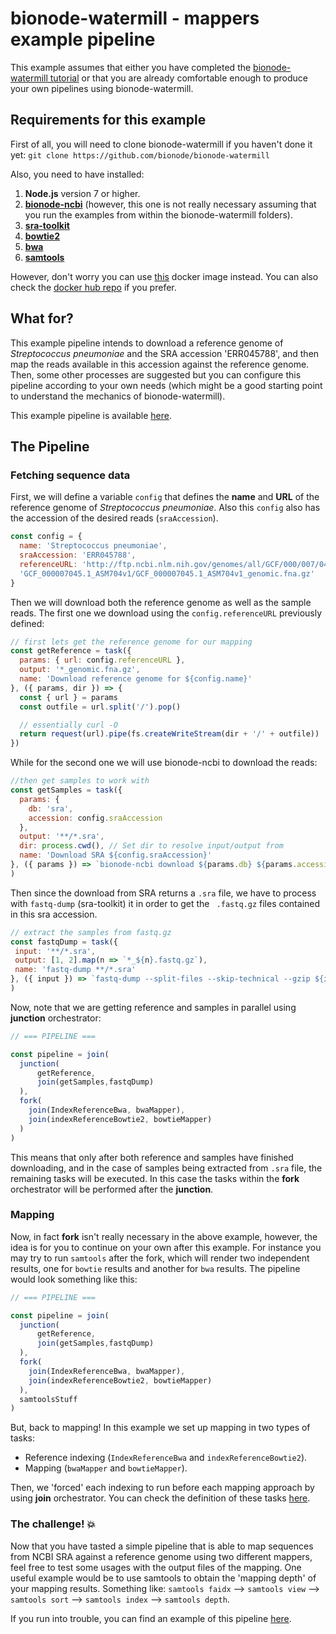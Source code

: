 # bionode-watermill - mappers example pipeline

This example assumes that either you have completed the 
[bionode-watermill tutorial](https://github.com/bionode/bionode-watermill-tutorial)
or that you are already comfortable enough to produce your own pipelines 
using bionode-watermill.

## Requirements for this example

First of all, you will need to clone bionode-watermill if you haven't done it
 yet: `git clone https://github.com/bionode/bionode-watermill`

Also, you need to have installed:

1) **Node.js** version 7 or higher.
2) **[bionode-ncbi](https://github.com/bionode/bionode-ncbi)** (however, this 
one is not really necessary assuming that you 
run the examples from within the bionode-watermill folders).
3) **[sra-toolkit](https://www.ncbi.nlm.nih.gov/books/NBK158900/)**
4) **[bowtie2](http://bowtie-bio.sourceforge.net/bowtie2/index.shtml)**
5) **[bwa](http://bio-bwa.sourceforge.net/)**
6) **[samtools](http://samtools.sourceforge.net/)**

However, don't worry you can use [this](https://github.com/tiagofilipe12/docker-watermill-tutorial) 
docker image instead. You can also check the [docker hub repo](https://hub.docker.com/r/tiagofilipe12/docker-watermill-tutorial/) 
if you prefer.

## What for?

This example pipeline intends to download a reference genome of 
_Streptococcus pneumoniae_ and the SRA accession 'ERR045788', and then map the
 reads available in this accession against the reference genome.
 Then, some other processes are suggested but you can configure this pipeline
  according to your own needs (which might be a good starting point to 
  understand the mechanics of bionode-watermill).
  
  This example pipeline is available [here](https://github.com/bionode/bionode-watermill/blob/master/examples/pipelines/two-mappers/pipeline.js).

## The Pipeline
### Fetching sequence data

First, we will define a variable `config` that defines the **name** and
 **URL** of the reference genome of _Streptococcus pneumoniae_. Also this 
 `config` also has the accession of the desired reads (`sraAccession`).
  
```javascript
const config = {
  name: 'Streptococcus pneumoniae',
  sraAccession: 'ERR045788',
  referenceURL: 'http://ftp.ncbi.nlm.nih.gov/genomes/all/GCF/000/007/045/' +
  'GCF_000007045.1_ASM704v1/GCF_000007045.1_ASM704v1_genomic.fna.gz'
}
```

Then we will download both the reference genome as well as the sample reads.
The first one we download using the `config.referenceURL` previously defined:

```javascript
// first lets get the reference genome for our mapping
const getReference = task({
  params: { url: config.referenceURL },
  output: '*_genomic.fna.gz',
  name: 'Download reference genome for ${config.name}'
}, ({ params, dir }) => {
  const { url } = params
  const outfile = url.split('/').pop()

  // essentially curl -O
  return request(url).pipe(fs.createWriteStream(dir + '/' + outfile))
})
```

While for the second one we will use bionode-ncbi to download the reads:

```javascript
//then get samples to work with
const getSamples = task({
  params: {
    db: 'sra',
    accession: config.sraAccession
  },
  output: '**/*.sra',
  dir: process.cwd(), // Set dir to resolve input/output from
  name: 'Download SRA ${config.sraAccession}'
}, ({ params }) => `bionode-ncbi download ${params.db} ${params.accession}`
)
```

Then since the download from SRA returns a `.sra` file, we have to process with
 `fastq-dump` (sra-toolkit) it in order to get the ` .fastq.gz` files 
 contained in 
 this sra accession.
 
 ```javascript
// extract the samples from fastq.gz
const fastqDump = task({
  input: '**/*.sra',
  output: [1, 2].map(n => `*_${n}.fastq.gz`),
  name: 'fastq-dump **/*.sra'
}, ({ input }) => `fastq-dump --split-files --skip-technical --gzip ${input}`
)
```

Now, note that we are getting reference and samples in parallel using 
**junction** orchestrator:

```javascript
// === PIPELINE ===

const pipeline = join(
  junction(
      getReference,
      join(getSamples,fastqDump)
  ),
  fork(
    join(IndexReferenceBwa, bwaMapper),
    join(indexReferenceBowtie2, bowtieMapper)
  )
)
```

This means that only after both reference and samples have finished 
downloading, and in the case of samples being extracted from `.sra` file, the
 remaining tasks will be executed. In this case the tasks within the **fork**
  orchestrator will be performed after the **junction**.

### Mapping

Now, in fact **fork** isn't really necessary in the above example, however, 
the idea is for you to continue on your own after this example. For instance 
you may try to run `samtools`  after the fork, which will render two 
independent results, one for `bowtie` results and another for `bwa` results. 
The pipeline would look something like this:

```javascript
// === PIPELINE ===

const pipeline = join(
  junction(
      getReference,
      join(getSamples,fastqDump)
  ),
  fork(
    join(IndexReferenceBwa, bwaMapper),
    join(indexReferenceBowtie2, bowtieMapper)
  ),
  samtoolsStuff
)
```

But, back to mapping! In this example we set up mapping in two types of tasks:

* Reference indexing (`IndexReferenceBwa` and `indexReferenceBowtie2`).
* Mapping (`bwaMapper` and `bowtieMapper`).

Then, we 'forced' each indexing to run before each mapping approach by using 
**join** orchestrator. You can check the definition of these tasks 
[here](https://github.com/bionode/bionode-watermill/blob/master/examples/pipelines/two-mappers/pipeline.js#L66-L114).

### The challenge! :boom:

Now that you have tasted a simple pipeline that is able to map sequences from
 NCBI SRA against a reference genome using two different mappers, feel free 
 to test some usages with the output files of the mapping.
 One useful example would be to use samtools to obtain the 'mapping depth' of
  your mapping results. Something like: `samtools faidx` --> `samtools view` 
  --> `samtools sort` --> `samtools index` --> `samtools depth`.


If you run into trouble, you can find an example of this pipeline 
[here](https://github.com/bionode/bionode-watermill/tree/master/examples/pipelines/two-mappers/pipeline_lazy.js).